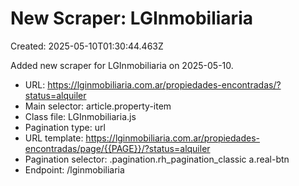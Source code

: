 # New Scraper: LGInmobiliaria

Created: 2025-05-10T01:30:44.463Z

Added new scraper for LGInmobiliaria on 2025-05-10.

- URL: https://lginmobiliaria.com.ar/propiedades-encontradas/?status=alquiler
- Main selector: article.property-item
- Class file: LGInmobiliaria.js
- Pagination type: url
- URL template: https://lginmobiliaria.com.ar/propiedades-encontradas/page/{{PAGE}}/?status=alquiler
- Pagination selector: .pagination.rh_pagination_classic a.real-btn
- Endpoint: /lginmobiliaria